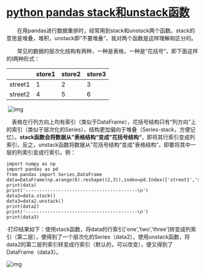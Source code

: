 # [python pandas stack和unstack函数](https://www.cnblogs.com/bambipai/p/7658311.html)

　　在用pandas进行数据重排时，经常用到stack和unstack两个函数。stack的意思是堆叠，堆积，unstack即“不要堆叠”，我对两个函数是这样理解和区分的。

　　常见的数据的层次化结构有两种，一种是表格，一种是“花括号”，即下面这样的l两种形式：

|         | store1 | store2 | store3 |
| ------- | ------ | ------ | ------ |
| street1 | 1      | 2      | 3      |
| street2 | 4      | 5      | 6      |

​                 ![img](http://xximg.30daydo.com/typora/1153897-20171013213916309-1610254152.png)

 　表格在行列方向上均有索引（类似于DataFrame），花括号结构只有“列方向”上的索引（类似于层次化的Series），结构更加偏向于堆叠（Series-stack，方便记忆）。**stack函数会将数据从”表格结构“变成”花括号结构“**，即将其行索引变成列索引，反之，unstack函数将数据从”花括号结构“变成”表格结构“，即要将其中一层的列索引变成行索引。例：



```
import numpy as np
import pandas as pd
from pandas import Series,DataFrame
data=DataFrame(np.arange(6).reshape((2,3)),index=pd.Index(['street1','street2']),columns=pd.Index(['one','two','three']))
print(data)
print('-----------------------------------------\n')
data2=data.stack()
data3=data2.unstack()
print(data2)
print('-----------------------------------------\n')
print(data3)
```



·打印结果如下：使用stack函数，将data的行索引['one','two','three’]转变成列索引（第二层），便得到了一个层次化的Series（data2），使用unstack函数，将data2的第二层列索引转变成行索引（默认的，可以改变），便又得到了DataFrame（data3）。

![img](http://xximg.30daydo.com/typora/1153897-20171012213543402-1226924570.png)

 